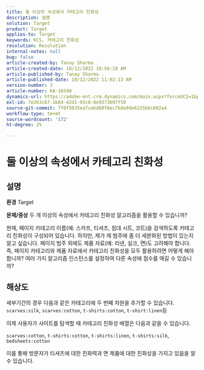 ```yaml
---
title: 둘 이상의 속성에서 카테고리 친화성
description: 설명
solution: Target
product: Target
applies-to: Target
keywords: KCS, 카테고리 친화성
resolution: Resolution
internal-notes: null
bug: false
article-created-by: Tanay Sharma .
article-created-date: 10/12/2022 10:56:10 AM
article-published-by: Tanay Sharma .
article-published-date: 10/12/2022 11:02:13 AM
version-number: 3
article-number: KA-16590
dynamics-url: https://adobe-ent.crm.dynamics.com/main.aspx?forceUCI=1&pagetype=entityrecord&etn=knowledgearticle&id=3df49f79-1c4a-ed11-bba2-0022480868ff
exl-id: 7e263c67-1b84-42d1-93c0-0e9373697f59
source-git-commit: 7f0f5035ea7cebd60f6ec7bda9de6225b6c602a4
workflow-type: tm+mt
source-wordcount: '172'
ht-degree: 2%

---
```


# 둘 이상의 속성에서 카테고리 친화성

## 설명

<b>환경</b>
Target


<b>문제/증상</b>
두 개 이상의 속성에서 카테고리 친화성 알고리즘을 활용할 수 있습니까?

현재, 페이지 카테고리 이름(예: 스카프, 티셔츠, 침대 시트, 코트)을 검색하도록 카테고리 친화성이 구성되어 있습니다. 하지만, 제가 제 범주에 좀 더 세분화된 방법이 있는지 알고 싶습니다. 페이지 범주 외에도 제품 자료(예: 리넨, 실크, 면)도 고려해야 합니다. 즉, 페이지 카테고리와 제품 자료에서 카테고리 친화성을 모두 활용하려면 어떻게 해야 합니까? 여러 가지 알고리즘 인스턴스를 설정하여 다른 속성에 점수를 매길 수 있습니까?


## 해상도


세부기간의 경우 다음과 같은 카테고리에 두 번째 차원을 추가할 수 있습니다. `scarves:silk`, `scarves:cotton`, `t-shirts:cotton`, `t-shirt:linen`등

이제 사용자가 사이트를 탐색할 때 카테고리 친화성 배열은 다음과 같을 수 있습니다.

`scarves:cotton`, `t-shirts:cotton`, `t-shirts:linen`, `t-shirts:silk`, `bedsheets:cotton`

이를 통해 방문자가 티셔츠에 대한 친화력과 면 제품에 대한 친화성을 가지고 있음을 알 수 있습니다.

